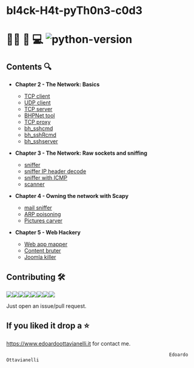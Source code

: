 # bl4ck-H4t-pyTh0n3-c0d3

# 🏴‍☠️ 🐍 💻  ![python-version](https://github.com/edoardottt/black-hat-python3-code/blob/master/images/python-version.svg)

Contents 🔍
---------

- **Chapter 2 - The Network: Basics**
  
  - [TCP client](https://github.com/edoardottt/black-hat-python3-code/blob/master/tcp_client.py)
  - [UDP client](https://github.com/edoardottt/black-hat-python3-code/blob/master/udp_client.py)
  - [TCP server](https://github.com/edoardottt/black-hat-python3-code/blob/master/tcp_server.py)
  - [BHPNet tool](https://github.com/edoardottt/black-hat-python3-code/blob/master/bhpnet.py)
  - [TCP proxy](https://github.com/edoardottt/black-hat-python3-code/blob/master/tcp_proxy.py)
  - [bh_sshcmd](https://github.com/edoardottt/black-hat-python3-code/blob/master/bh_sshcmd.py)
  - [bh_sshRcmd](https://github.com/edoardottt/black-hat-python3-code/blob/master/bh_sshRcmd.py)
  - [bh_sshserver](https://github.com/edoardottt/black-hat-python3-code/blob/master/bh_sshserver.py)

- **Chapter 3 - The Network: Raw sockets and sniffing**

  - [sniffer](https://github.com/edoardottt/black-hat-python3-code/blob/master/sniffer.py)
  - [sniffer IP header decode](https://github.com/edoardottt/black-hat-python3-code/blob/master/sniffer_ip_header_decode.py)
  - [sniffer with ICMP](https://github.com/edoardottt/black-hat-python3-code/blob/master/sniffer_with_icmp.py)
  - [scanner](https://github.com/edoardottt/black-hat-python3-code/blob/master/scanner.py)

- **Chapter 4 - Owning the network with Scapy**

  - [mail sniffer](https://github.com/edoardottt/black-hat-python3-code/blob/master/mail_sniffer.py)
  - [ARP poisoning](https://github.com/edoardottt/black-hat-python3-code/blob/master/arper.py)
  - [Pictures carver](https://github.com/edoardottt/black-hat-python3-code/blob/master/pic_carver.py)
  

- **Chapter 5 - Web Hackery**

  - [Web app mapper](https://github.com/edoardottt/black-hat-python3-code/blob/master/web_app_mapper.py)
  - [Content bruter](https://github.com/edoardottt/black-hat-python3-code/blob/master/content_bruter.py)
  - [Joomla killer](https://github.com/edoardottt/black-hat-python3-code/blob/master/joomla_killer.py)
    
Contributing 🛠
-------

[![](https://sourcerer.io/fame/edoardottt/edoardottt/black-hat-python3-code/images/0)](https://sourcerer.io/fame/edoardottt/edoardottt/black-hat-python3-code/links/0)[![](https://sourcerer.io/fame/edoardottt/edoardottt/black-hat-python3-code/images/1)](https://sourcerer.io/fame/edoardottt/edoardottt/black-hat-python3-code/links/1)[![](https://sourcerer.io/fame/edoardottt/edoardottt/black-hat-python3-code/images/2)](https://sourcerer.io/fame/edoardottt/edoardottt/black-hat-python3-code/links/2)[![](https://sourcerer.io/fame/edoardottt/edoardottt/black-hat-python3-code/images/3)](https://sourcerer.io/fame/edoardottt/edoardottt/black-hat-python3-code/links/3)[![](https://sourcerer.io/fame/edoardottt/edoardottt/black-hat-python3-code/images/4)](https://sourcerer.io/fame/edoardottt/edoardottt/black-hat-python3-code/links/4)[![](https://sourcerer.io/fame/edoardottt/edoardottt/black-hat-python3-code/images/5)](https://sourcerer.io/fame/edoardottt/edoardottt/black-hat-python3-code/links/5)[![](https://sourcerer.io/fame/edoardottt/edoardottt/black-hat-python3-code/images/6)](https://sourcerer.io/fame/edoardottt/edoardottt/black-hat-python3-code/links/6)[![](https://sourcerer.io/fame/edoardottt/edoardottt/black-hat-python3-code/images/7)](https://sourcerer.io/fame/edoardottt/edoardottt/black-hat-python3-code/links/7)

Just open an issue/pull request.

If you liked it drop a :star:
-------

https://www.edoardoottavianelli.it for contact me.


  
                                                                Edoardo Ottavianelli
